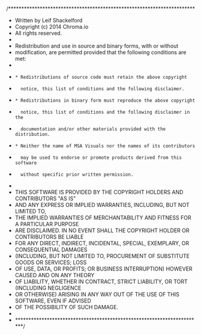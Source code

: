 /***********************************************************************
 * Written by Leif Shackelford
 * Copyright (c) 2014 Chroma.io
 * All rights reserved.
 *
 * Redistribution and use in source and binary forms, with or without
 * modification, are permitted provided that the following conditions are met:
 *
 *     * Redistributions of source code must retain the above copyright
 *       notice, this list of conditions and the following disclaimer.
 *     * Redistributions in binary form must reproduce the above copyright
 *       notice, this list of conditions and the following disclaimer in the
 *       documentation and/or other materials provided with the distribution.
 *     * Neither the name of MSA Visuals nor the names of its contributors
 *       may be used to endorse or promote products derived from this software
 *       without specific prior written permission.
 *
 * THIS SOFTWARE IS PROVIDED BY THE COPYRIGHT HOLDERS AND CONTRIBUTORS "AS IS"
 * AND ANY EXPRESS OR IMPLIED WARRANTIES, INCLUDING, BUT NOT LIMITED TO,
 * THE IMPLIED WARRANTIES OF MERCHANTABILITY AND FITNESS FOR A PARTICULAR PURPOSE
 * ARE DISCLAIMED. IN NO EVENT SHALL THE COPYRIGHT HOLDER OR CONTRIBUTORS BE LIABLE
 * FOR ANY DIRECT, INDIRECT, INCIDENTAL, SPECIAL, EXEMPLARY, OR CONSEQUENTIAL DAMAGES
 * (INCLUDING, BUT NOT LIMITED TO, PROCUREMENT OF SUBSTITUTE GOODS OR SERVICES; LOSS
 * OF USE, DATA, OR PROFITS; OR BUSINESS INTERRUPTION) HOWEVER CAUSED AND ON ANY THEORY
 * OF LIABILITY, WHETHER IN CONTRACT, STRICT LIABILITY, OR TORT (INCLUDING NEGLIGENCE
 * OR OTHERWISE) ARISING IN ANY WAY OUT OF THE USE OF THIS SOFTWARE, EVEN IF ADVISED
 * OF THE POSSIBILITY OF SUCH DAMAGE.
 *
 * ***********************************************************************/